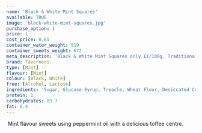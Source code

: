 ```yaml
---
name: 'Black & White Mint Squares'
available: TRUE
image: 'black-white-mint-squares.jpg'
purchase_option: 1
price: 1
cost_price: 0.65
container_water_weight: 919
container_sweets_weight: 672
meta_description: 'Black & White Mint Squares only £1/100g. Traditional sweets and more at Humbugs Confectionery Store. Specialists in satisfying your sweet tooth!'
brand: Taverners
type: [Mint]
flavour: [Mint]
colour: [Black, White]
free: [Alcohol, Lactose]
ingredients: 'Sugar, Glucose Syrup, Treacle, Wheat Flour, Desiccated Coconut, Vegetable Oil, Humectant (E422), Liquorice Extract, Gelatine, Natural Flavourings, Cocoa Powder, Colours (E162, E100, E160C, E163) Fruit & Vegetable Concentrates.'
protein: 1
carbohydrates: 83.7
fat: 6.4
---
```

 Mint flavour sweets using peppermint oil with a delicious toffee centre.